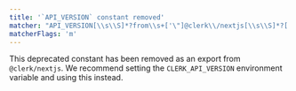```yaml
---
title: '`API_VERSION` constant removed'
matcher: "API_VERSION[\\s\\S]*?from\\s+['\"]@clerk\\/nextjs[\\s\\S]*?['\"]"
matcherFlags: 'm'
---
```


This deprecated constant has been removed as an export from `@clerk/nextjs`. We recommend setting the `CLERK_API_VERSION` environment variable and using this instead.
